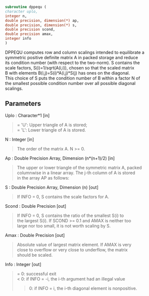 ```fortran  
subroutine dppequ (  
character uplo,  
integer n,  
double precision, dimension(*) ap,  
double precision, dimension(*) s,  
double precision scond,  
double precision amax,  
integer info  
)  
```  
  
DPPEQU computes row and column scalings intended to equilibrate a  
symmetric positive definite matrix A in packed storage and reduce  
its condition number (with respect to the two-norm).  S contains the  
scale factors, S(i)=1/sqrt(A(i,i)), chosen so that the scaled matrix  
B with elements B(i,j)=S(i)*A(i,j)*S(j) has ones on the diagonal.  
This choice of S puts the condition number of B within a factor N of  
the smallest possible condition number over all possible diagonal  
scalings.  
  
## Parameters  
Uplo : Character*1 [in]  
> = 'U':  Upper triangle of A is stored;  
> = 'L':  Lower triangle of A is stored.  
  
N : Integer [in]  
> The order of the matrix A.  N >= 0.  
  
Ap : Double Precision Array, Dimension (n*(n+1)/2) [in]  
> The upper or lower triangle of the symmetric matrix A, packed  
> columnwise in a linear array.  The j-th column of A is stored  
> in the array AP as follows:  
  
S : Double Precision Array, Dimension (n) [out]  
> If INFO = 0, S contains the scale factors for A.  
  
Scond : Double Precision [out]  
> If INFO = 0, S contains the ratio of the smallest S(i) to  
> the largest S(i).  If SCOND >= 0.1 and AMAX is neither too  
> large nor too small, it is not worth scaling by S.  
  
Amax : Double Precision [out]  
> Absolute value of largest matrix element.  If AMAX is very  
> close to overflow or very close to underflow, the matrix  
> should be scaled.  
  
Info : Integer [out]  
> = 0:  successful exit  
> < 0:  if INFO = -i, the i-th argument had an illegal value  
> > 0:  if INFO = i, the i-th diagonal element is nonpositive.  
  
